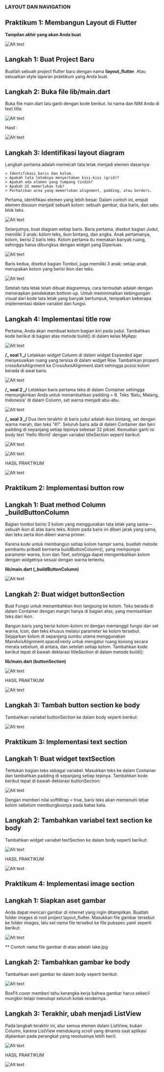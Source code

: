 ### LAYOUT DAN NAVIGATION

## Praktikum 1: Membangun Layout di Flutter

<b>Tampilan akhir yang akan Anda buat</b>

![Alt text](doc/prak1.png)

## <b>Langkah 1: Buat Project Baru</b>

Buatlah sebuah project flutter baru dengan nama l<b>layout_flutter</b>. Atau sesuaikan style laporan praktikum yang Anda buat.

## <b>Langkah 2: Buka file lib/main.dart</b>

Buka file main.dart lalu ganti dengan kode berikut. Isi nama dan NIM Anda di text title.

![Alt text](doc/prak1-langkah2.png)

Hasil :

![Alt text](doc/prak2-langkah2-hasil.png)

## <b>Langkah 3: Identifikasi layout diagram</b>

Langkah pertama adalah memecah tata letak menjadi elemen dasarnya:

    > Identifikasi baris dan kolom.
    > Apakah tata letaknya menyertakan kisi-kisi (grid)?
    > Apakah ada elemen yang tumpang tindih?
    > Apakah UI memerlukan tab?
    > Perhatikan area yang memerlukan alignment, padding, atau borders.

Pertama, identifikasi elemen yang lebih besar. Dalam contoh ini, empat elemen disusun menjadi sebuah kolom: sebuah gambar, dua baris, dan satu blok teks.

![Alt text](doc/prak1-langkah3-a.png)

Selanjutnya, buat diagram setiap baris. Baris pertama, disebut bagian Judul, memiliki 3 anak: kolom teks, ikon bintang, dan angka. Anak pertamanya, kolom, berisi 2 baris teks. Kolom pertama itu memakan banyak ruang, sehingga harus dibungkus dengan widget yang Diperluas.

![Alt text](doc/prak1-langkah3-b.png)

Baris kedua, disebut bagian Tombol, juga memiliki 3 anak: setiap anak merupakan kolom yang berisi ikon dan teks.

![Alt text](doc/prak1-langkah3-c.png)

Setelah tata letak telah dibuat diagramnya, cara termudah adalah dengan menerapkan pendekatan bottom-up. Untuk meminimalkan kebingungan visual dari kode tata letak yang banyak bertumpuk, tempatkan beberapa implementasi dalam variabel dan fungsi.

## <b>Langkah 4: Implementasi title row</b>

Pertama, Anda akan membuat kolom bagian kiri pada judul. Tambahkan kode berikut di bagian atas metode build() di dalam kelas MyApp:

![Alt text](doc/prak1-langkah4-a.png)

<b>/_ soal 1 _/</b> Letakkan widget Column di dalam widget Expanded agar menyesuaikan ruang yang tersisa di dalam widget Row. Tambahkan properti crossAxisAlignment ke CrossAxisAlignment.start sehingga posisi kolom berada di awal baris.

![Alt text](doc/jawaban_soal1_prak1.png)

<b>/_ soal 2 _/</b> Letakkan baris pertama teks di dalam Container sehingga memungkinkan Anda untuk menambahkan padding = 8. Teks ‘Batu, Malang, Indonesia' di dalam Column, set warna menjadi abu-abu.

![Alt text](doc/jawaban_soal2_prak1.png)

<b>/_ soal 3 _/</b> Dua item terakhir di baris judul adalah ikon bintang, set dengan warna merah, dan teks "41". Seluruh baris ada di dalam Container dan beri padding di sepanjang setiap tepinya sebesar 32 piksel. Kemudian ganti isi body text ‘Hello World' dengan variabel titleSection seperti berikut:

![Alt text](doc/jawaban_soal3_prak1.png)

![Alt text](doc/prak1-langkah4-b.png)

HASIL PRAKTIKUM

![Alt text](doc/hasil_prak1.png)

## Praktikum 2: Implementasi button row

## <b>Langkah 1: Buat method Column \_buildButtonColumn</b>

Bagian tombol berisi 3 kolom yang menggunakan tata letak yang sama—sebuah ikon di atas baris teks. Kolom pada baris ini diberi jarak yang sama, dan teks serta ikon diberi warna primer.

Karena kode untuk membangun setiap kolom hampir sama, buatlah metode pembantu pribadi bernama buildButtonColumn(), yang mempunyai parameter warna, Icon dan Text, sehingga dapat mengembalikan kolom dengan widgetnya sesuai dengan warna tertentu.

<b>lib/main.dart (\_buildButtonColumn)</b>

![Alt text](doc/prak2-langkah1.png)

## <b>Langkah 2: Buat widget buttonSection</b>

Buat Fungsi untuk menambahkan ikon langsung ke kolom. Teks berada di dalam Container dengan margin hanya di bagian atas, yang memisahkan teks dari ikon.

Bangun baris yang berisi kolom-kolom ini dengan memanggil fungsi dan set warna, Icon, dan teks khusus melalui parameter ke kolom tersebut. Sejajarkan kolom di sepanjang sumbu utama menggunakan MainAxisAlignment.spaceEvenly untuk mengatur ruang kosong secara merata sebelum, di antara, dan setelah setiap kolom. Tambahkan kode berikut tepat di bawah deklarasi titleSection di dalam metode build():

<b>lib/main.dart (buttonSection)</b>

![Alt text](doc/prak2-langkah2.png)

HASIL PRAKTIKUM

![Alt text](doc/hasil_prak2.png)

## <b>Langkah 3: Tambah button section ke body</b>

Tambahkan variabel buttonSection ke dalam body seperti berikut:

![Alt text](doc/prak2-langkah3.png)

## Praktikum 3: Implementasi text section

## <b>Langkah 1: Buat widget textSection</b>

Tentukan bagian teks sebagai variabel. Masukkan teks ke dalam Container dan tambahkan padding di sepanjang setiap tepinya. Tambahkan kode berikut tepat di bawah deklarasi buttonSection:

![Alt text](doc/prak3-langkah1.png)

Dengan memberi nilai softWrap = true, baris teks akan memenuhi lebar kolom sebelum membungkusnya pada batas kata.

## <b>Langkah 2: Tambahkan variabel text section ke body</b>

Tambahkan widget variabel textSection ke dalam body seperti berikut:

![Alt text](doc/prak3-langkah2.png)

HASIL PRAKTIKUM

![Alt text](doc/hasil_prak3.png)

## Praktikum 4: Implementasi image section

## <b>Langkah 1: Siapkan aset gambar</b>

Anda dapat mencari gambar di internet yang ingin ditampilkan. Buatlah folder images di root project layout_flutter. Masukkan file gambar tersebut ke folder images, lalu set nama file tersebut ke file pubspec.yaml seperti berikut:

![Alt text](doc/prak4-langkah1.png)

\*\* Contoh nama file gambar di atas adalah lake.jpg

## <b>Langkah 2: Tambahkan gambar ke body</b>

Tambahkan aset gambar ke dalam body seperti berikut:

![Alt text](doc/prak4-langkah2.png)

BoxFit.cover memberi tahu kerangka kerja bahwa gambar harus sekecil mungkin tetapi menutupi seluruh kotak rendernya.

## <b>Langkah 3: Terakhir, ubah menjadi ListView</b>

Pada langkah terakhir ini, atur semua elemen dalam ListView, bukan Column, karena ListView mendukung scroll yang dinamis saat aplikasi dijalankan pada perangkat yang resolusinya lebih kecil.

![Alt text](doc/prak4-langkah3.png)

HASIL PRAKTIKUM 

![Alt text](doc/hasil_prak4.png)
